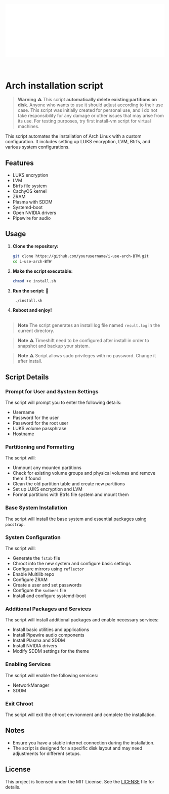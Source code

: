 <p align="center">
  <img src="archlinux-logo.png" alt="Arch Logo"/>
</p>

<br>

# Arch installation script

> **Warning** ⚠️
> This script **automatically delete existing partitions on disk**. Anyone who wants to use it should adjust according to their use case. This script was initially created for personal use, and i do not take responsibility for any damage or other issues that may arise from its use. For testing purposes, try first install-vm script for virtual machines.


This script automates the installation of Arch Linux with a custom configuration. It includes setting up LUKS encryption, LVM, Btrfs, and various system configurations.

## Features

- LUKS encryption
- LVM
- Btrfs file system
- CachyOS kernel
- ZRAM 
- Plasma with SDDM
- Systemd-boot
- Open NVIDIA drivers
- Pipewire for audio


## Usage

1. **Clone the repository:**

    ```bash
    git clone https://github.com/yourusername/i-use-arch-BTW.git
    cd i-use-arch-BTW
    ```

2. **Make the script executable:**

    ```bash
    chmod +x install.sh
    ```

3. **Run the script:** 🚀

    ```bash
     ./install.sh
    ```
4. **Reboot and enjoy!** 
<br><br>

> **Note**
> The script generates an install log file named `result.log` in the current directory.

> **Note** ⚠️
> Timeshift need to be configured after install in order to snapshot and backup your sistem. 

> **Note** ⚠️
> Script allows sudo privileges with no password. Change it after install.

## Script Details

### Prompt for User and System Settings

The script will prompt you to enter the following details:

- Username
- Password for the user
- Password for the root user
- LUKS volume passphrase
- Hostname

### Partitioning and Formatting

The script will:

- Unmount any mounted partitions
- Check for existing volume groups and physical volumes and remove them if found
- Clean the old partition table and create new partitions
- Set up LUKS encryption and LVM
- Format partitions with Btrfs file system and mount them

### Base System Installation

The script will install the base system and essential packages using `pacstrap`.

### System Configuration

The script will:

- Generate the `fstab` file
- Chroot into the new system and configure basic settings
- Configure mirrors using `reflector`
- Enable Multilib repo
- Configure ZRAM
- Create a user and set passwords
- Configure the `sudoers` file
- Install and configure systemd-boot


### Additional Packages and Services

The script will install additional packages and enable necessary services:

- Install basic utilities and applications
- Install Pipewire audio components
- Install Plasma and SDDM
- Install NVIDIA drivers
- Modify SDDM settings for the theme

### Enabling Services

The script will enable the following services:

- NetworkManager
- SDDM

### Exit Chroot

The script will exit the chroot environment and complete the installation.

## Notes

- Ensure you have a stable internet connection during the installation.
- The script is designed for a specific disk layout and may need adjustments for different setups.

## License

This project is licensed under the MIT License. See the [LICENSE](http://_vscodecontentref_/2) file for details.




